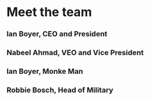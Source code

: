 # Meet the team
### **Ian Boyer**, CEO and President
### **Nabeel Ahmad**, VEO and Vice President
### **Ian Boyer**, Monke Man
### **Robbie Bosch**, Head of Military
